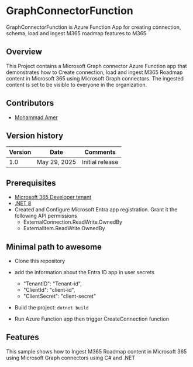 # GraphConnectorFunction
GraphConnectorFunction is Azure Function App for creating connection, schema, load and ingest M365 roadmap features to M365

## Overview

This Project contains a Microsoft Graph connector Azure Function app that demonstrates how to Create connection, load and ingest M365 Roadmap content in Microsoft 365 using Microsoft Graph connectors. The ingested content is set to be visible to everyone in the organization.


## Contributors

- [Mohammad Amer](https://github.com/mohammadamer)

## Version history

Version|Date|Comments
-------|----|--------
1.0|May 29, 2025|Initial release

## Prerequisites

- [Microsoft 365 Developer tenant](https://developer.microsoft.com/microsoft-365/dev-program)
- [.NET 8](https://dotnet.microsoft.com/download/dotnet/8.0)
- Created and Configure Microsoft Entra app registration. Grant it the following API permissions
  - ExternalConnection.ReadWrite.OwnedBy
  - ExternalItem.ReadWrite.OwnedBy

## Minimal path to awesome

- Clone this repository 
- add the information about the Entra ID app in user secrets
  - "TenantID": "Tenant-id",
  - "ClientId": "client-id",
  - "ClientSecret": "client-secret"

- Build the project: `dotnet build`
- Run Azure Function app then trigger CreateConnection function

## Features
This sample shows how to Ingest M365 Roadmap content in Microsoft 365 using Microsoft Graph connectors using C# and .NET


